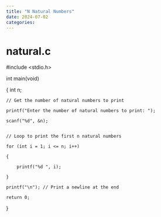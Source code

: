 ```yaml
---
title: "N Natural Numbers"
date: 2024-07-02
categories:
---
```

# natural.c

#include <stdio.h>

int main(void)

{
    int n;

    // Get the number of natural numbers to print

    printf("Enter the number of natural numbers to print: ");

    scanf("%d", &n);


    // Loop to print the first n natural numbers

    for (int i = 1; i <= n; i++)

    {

        printf("%d ", i);

    }

    printf("\n"); // Print a newline at the end

    return 0;
    
}

